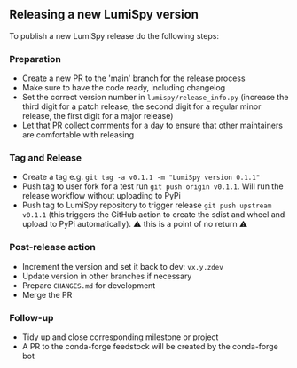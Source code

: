 ## Releasing a new LumiSpy version

To publish a new LumiSpy release do the following steps:

### Preparation
- Create a new PR to the 'main' branch for the release process
- Make sure to have the code ready, including changelog
- Set the correct version number in `lumispy/release_info.py` (increase the third 
  digit for a patch release, the second digit for a regular minor release, the
  first digit for a major release)
- Let that PR collect comments for a day to ensure that other maintainers are comfortable 
  with releasing
  
### Tag and Release
- Create a tag e.g. `git tag -a v0.1.1 -m "LumiSpy version 0.1.1"`
- Push tag to user fork for a test run `git push origin v0.1.1`. Will run the release
  workflow without uploading to PyPi
- Push tag to LumiSpy repository to trigger release `git push upstream v0.1.1`
  (this triggers the GitHub action to create the sdist and wheel and upload to
  PyPi automatically). :warning: this is a point of no return :warning:
  
 ### Post-release action
- Increment the version and set it back to dev: `vx.y.zdev`
- Update version in other branches if necessary
- Prepare `CHANGES.md` for development
- Merge the PR

### Follow-up

- Tidy up and close corresponding milestone or project
- A PR to the conda-forge feedstock will be created by the conda-forge bot

